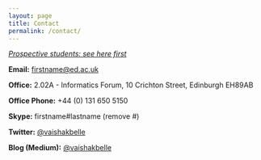 ```yaml
---
layout: page
title: Contact
permalink: /contact/
---
```




_[Prospective students: see here first](https://www.evernote.com/shard/s7/sh/92a524f8-8f2b-4c3d-95da-bd0672557172/ba7d3263fc2ea1498d5fc85e02030184)_

**Email:** firstname@ed.ac.uk  

**Office:** 2.02A - Informatics Forum, 10 Crichton Street, Edinburgh EH89AB

**Office Phone:** +44 (0) 131 650 5150 

**Skype:** firstname#lastname (remove #)  

**Twitter:** [@vaishakbelle](https://twitter.com/vaishakbelle)

**Blog (Medium):** [@vaishakbelle](https://medium.com/@vaishakbelle)
